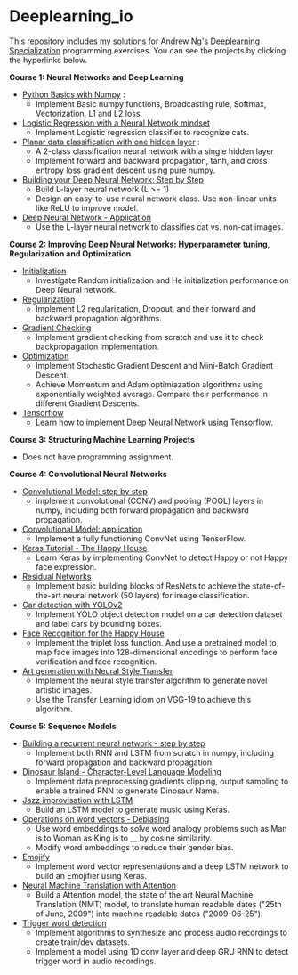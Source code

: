 # Deeplearning_io
This repository includes my solutions for Andrew Ng's [Deeplearning Specialization](https://www.coursera.org/specializations/deep-learning) programming exercises.
You can see the projects by clicking the hyperlinks below.

**Course 1: Neural Networks and Deep Learning**
- [Python Basics with Numpy](https://github.com/XuShaoming/Deeplearning_io/blob/master/Neural_Networks_and_Deep_Learning/Python%2BBasics%2BWith%2BNumpy%2Bv3.ipynb) :
  - Implement Basic numpy functions, Broadcasting rule, Softmax, Vectorization, L1 and L2 loss.
- [Logistic Regression with a Neural Network mindset](https://github.com/XuShaoming/Deeplearning_io/blob/master/Neural_Networks_and_Deep_Learning/Logistic%2BRegression%2Bwith%2Ba%2BNeural%2BNetwork%2Bmindset%2Bv5.ipynb) :
  - Implement Logistic regression classifier to recognize cats. 
- [Planar data classification with one hidden layer](https://github.com/XuShaoming/Deeplearning_io/blob/master/Neural_Networks_and_Deep_Learning/Planar%2Bdata%2Bclassification%2Bwith%2Bone%2Bhidden%2Blayer%2Bv5.ipynb) : 
  - A 2-class classification neural network with a single hidden layer
  - Implement forward and backward propagation, tanh, and cross entropy loss gradient descent using pure numpy.
- [Building your Deep Neural Network: Step by Step](https://github.com/XuShaoming/Deeplearning_io/blob/master/Neural_Networks_and_Deep_Learning/Building%2Byour%2BDeep%2BNeural%2BNetwork%2B-%2BStep%2Bby%2BStep%2Bv8.ipynb)
  - Build L-layer neural network (L >= 1)
  - Design an easy-to-use neural network class. Use non-linear units like ReLU to improve model.
- [Deep Neural Network - Application](https://github.com/XuShaoming/Deeplearning_io/blob/master/Neural_Networks_and_Deep_Learning/Deep%2BNeural%2BNetwork%2B-%2BApplication%2Bv8.ipynb)
  - Use the L-layer neural network to classifies cat vs. non-cat images.
  
**Course 2: Improving Deep Neural Networks: Hyperparameter tuning, Regularization and Optimization**
- [Initialization](https://github.com/XuShaoming/Deeplearning_io/blob/master/Hyperparameter_tuning_Regularization_and_Optimization/Initialization.ipynb)
  - Investigate Random initialization and He initialization performance on Deep Neural network.
- [Regularization](https://github.com/XuShaoming/Deeplearning_io/blob/master/Hyperparameter_tuning_Regularization_and_Optimization/Regularization%2B-%2Bv2.ipynb)
  - Implement L2 regularization, Dropout, and their forward and backward propagation algorithms. 
- [Gradient Checking](https://github.com/XuShaoming/Deeplearning_io/blob/master/Hyperparameter_tuning_Regularization_and_Optimization/Gradient%2BChecking%2Bv1.ipynb)
  - Implement gradient checking from scratch and use it to check backpropagation implementation.
- [Optimization](https://github.com/XuShaoming/Deeplearning_io/blob/master/Hyperparameter_tuning_Regularization_and_Optimization/Optimization%2Bmethods.ipynb)
  - Implement Stochastic Gradient Descent and Mini-Batch Gradient Descent.
  - Achieve Momentum and Adam optimiazation algorithms using exponentially weighted average. Compare their performance in different Gradient Descents. 
- [Tensorflow](https://github.com/XuShaoming/Deeplearning_io/blob/master/Hyperparameter_tuning_Regularization_and_Optimization/Tensorflow%2BTutorial.ipynb)
  - Learn how to implement Deep Neural Network using Tensorflow.

**Course 3: Structuring Machine Learning Projects**
- Does not have programming assignment.

**Course 4: Convolutional Neural Networks**
- [Convolutional Model: step by step](https://github.com/XuShaoming/Deeplearning_io/blob/master/Convolutional_Neural_Networks/Convolution%2Bmodel%2B-%2BStep%2Bby%2BStep%2B-%2Bv2.ipynb)
  - implement convolutional (CONV) and pooling (POOL) layers in numpy, including both forward propagation and backward propagation.
- [Convolutional Model: application](https://github.com/XuShaoming/Deeplearning_io/blob/master/Convolutional_Neural_Networks/Convolution%2Bmodel%2B-%2BApplication%2B-%2Bv1.ipynb)
  - Implement a fully functioning ConvNet using TensorFlow.
- [Keras Tutorial - The Happy House](https://github.com/XuShaoming/Deeplearning_io/blob/master/Convolutional_Neural_Networks/Keras%2B-%2BTutorial%2B-%2BHappy%2BHouse%2Bv2.ipynb)
  - Learn Keras by implementing ConvNet to detect Happy or not Happy face expression.
- [Residual Networks](https://github.com/XuShaoming/Deeplearning_io/blob/master/Convolutional_Neural_Networks/Residual%2BNetworks%2B-%2Bv2.ipynb)
  - Implement basic building blocks of ResNets to achieve the state-of-the-art neural network (50 layers) for image classification. 
- [Car detection with YOLOv2](https://github.com/XuShaoming/Deeplearning_io/blob/master/Convolutional_Neural_Networks/Autonomous%2Bdriving%2Bapplication%2B-%2BCar%2Bdetection%2B-%2Bv3.ipynb)
  - Implement YOLO object detection model on a car detection dataset and label cars by bounding boxes.
- [Face Recognition for the Happy House](https://github.com/XuShaoming/Deeplearning_io/blob/master/Convolutional_Neural_Networks/Face%2BRecognition%2Bfor%2Bthe%2BHappy%2BHouse%2B-%2Bv3.ipynb)
  - Implement the triplet loss function. And use a pretrained model to map face images into 128-dimensional encodings to perform face verification and face recognition.
- [Art generation with Neural Style Transfer](https://github.com/XuShaoming/Deeplearning_io/blob/master/Convolutional_Neural_Networks/Art%2BGeneration%2Bwith%2BNeural%2BStyle%2BTransfer%2B-%2Bv2.ipynb)
  - Implement the neural style transfer algorithm to generate novel artistic images.
  - Use the Transfer Learning idiom on VGG-19 to achieve this algorithm.

**Course 5: Sequence Models**
- [Building a recurrent neural network - step by step](https://github.com/XuShaoming/Deeplearning_io/blob/master/Sequence_Models/Building%2Ba%2BRecurrent%2BNeural%2BNetwork%2B-%2BStep%2Bby%2BStep%2B-%2Bv3.ipynb)
  - Implement both RNN and LSTM from scratch in numpy, including forward propagation and backward propagation.
- [Dinosaur Island - Character-Level Language Modeling](https://github.com/XuShaoming/Deeplearning_io/blob/master/Sequence_Models/Dinosaurus%2BIsland%2B--%2BCharacter%2Blevel%2Blanguage%2Bmodel%2Bfinal%2B-%2Bv3.ipynb)
  - Implement data preprocessing gradients clipping, output sampling to enable a trained RNN to generate Dinosaur Name.
- [Jazz improvisation with LSTM](https://github.com/XuShaoming/Deeplearning_io/blob/master/Sequence_Models/Improvise%2Ba%2BJazz%2BSolo%2Bwith%2Ban%2BLSTM%2BNetwork%2B-%2Bv3.py)
  - Build an LSTM model to generate music using Keras.
- [Operations on word vectors - Debiasing](https://github.com/XuShaoming/Deeplearning_io/blob/master/Sequence_Models/Operations%2Bon%2Bword%2Bvectors%2B-%2Bv2.ipynb)
  - Use word embeddings to solve word analogy problems such as Man is to Woman as King is to __ by cosine similarity.
  - Modify word embeddings to reduce their gender bias.
- [Emojify](https://github.com/XuShaoming/Deeplearning_io/blob/master/Sequence_Models/Emojify%2B-%2Bv2.ipynb)
  - Implement word vector representations and a deep LSTM network to build an Emojifier using Keras. 
- [Neural Machine Translation with Attention](https://github.com/XuShaoming/Deeplearning_io/blob/master/Sequence_Models/Neural%2Bmachine%2Btranslation%2Bwith%2Battention%2B-%2Bv4.ipynb)
  - Build a Attention model, the state of the art Neural Machine Translation (NMT) model, to translate human readable dates ("25th of June, 2009") into machine readable dates ("2009-06-25").
- [Trigger word detection](https://uxmouwhrhztcdfzyddytkd.coursera-apps.org/notebooks/Week%203/Trigger%20word%20detection/Trigger%20word%20detection%20-%20v1.ipynb#)
  - Implement algorithms to synthesize and process audio recordings to create train/dev datasets.
  - Implement a model using 1D conv layer and deep GRU RNN to detect trigger word in audio recordings.


 

  
  
 

  






